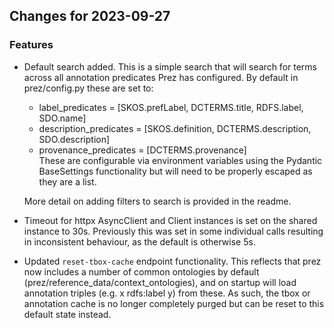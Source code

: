 ## Changes for 2023-09-27

### Features

- Default search added. This is a simple search that will search for terms across all annotation predicates Prez has configured. By default in prez/config.py these are set to:
  - label_predicates = [SKOS.prefLabel, DCTERMS.title, RDFS.label, SDO.name]
  - description_predicates = [SKOS.definition, DCTERMS.description, SDO.description]
  - provenance_predicates = [DCTERMS.provenance]  
  These are configurable via environment variables using the Pydantic BaseSettings functionality but will need to be properly escaped as they are a list.
  
  More detail on adding filters to search is provided in the readme.
- Timeout for httpx AsyncClient and Client instances is set on the shared instance to 30s. Previously this was set in some individual calls resulting in inconsistent behaviour, as the default is otherwise 5s.
- Updated `reset-tbox-cache` endpoint functionality. This reflects that prez now
  includes a number of common ontologies by default (prez/reference_data/context_ontologies), and on startup will load
  annotation triples (e.g. x rdfs:label y) from these. As such, the tbox or annotation cache is no longer completely
  purged but can be reset to this default state instead.